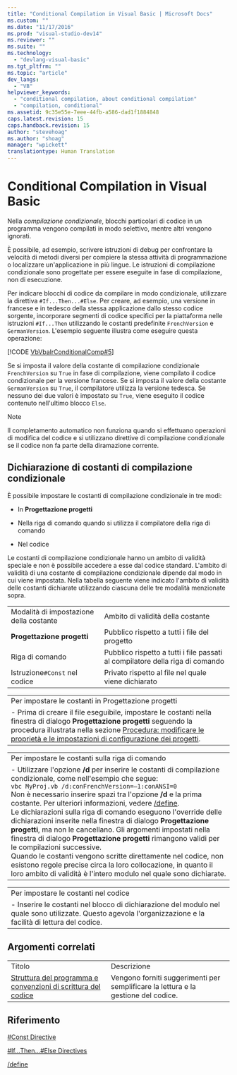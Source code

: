 ```yaml
---
title: "Conditional Compilation in Visual Basic | Microsoft Docs"
ms.custom: ""
ms.date: "11/17/2016"
ms.prod: "visual-studio-dev14"
ms.reviewer: ""
ms.suite: ""
ms.technology: 
  - "devlang-visual-basic"
ms.tgt_pltfrm: ""
ms.topic: "article"
dev_langs: 
  - "VB"
helpviewer_keywords: 
  - "conditional compilation, about conditional compilation"
  - "compilation, conditional"
ms.assetid: 9c35e55e-7eee-44fb-a586-dad1f1884848
caps.latest.revision: 15
caps.handback.revision: 15
author: "stevehoag"
ms.author: "shoag"
manager: "wpickett"
translationtype: Human Translation
---
```

# Conditional Compilation in Visual Basic
Nella *compilazione condizionale*, blocchi particolari di codice in un programma vengono compilati in modo selettivo, mentre altri vengono ignorati.  
  
 È possibile, ad esempio, scrivere istruzioni di debug per confrontare la velocità di metodi diversi per compiere la stessa attività di programmazione o localizzare un'applicazione in più lingue.  Le istruzioni di compilazione condizionale sono progettate per essere eseguite in fase di compilazione, non di esecuzione.  
  
 Per indicare blocchi di codice da compilare in modo condizionale, utilizzare la direttiva `#If...Then...#Else`.  Per creare, ad esempio, una versione in francese e in tedesco della stessa applicazione dallo stesso codice sorgente, incorporare segmenti di codice specifici per la piattaforma nelle istruzioni `#If...Then` utilizzando le costanti predefinite `FrenchVersion` e `GermanVersion`.  L'esempio seguente illustra come eseguire questa operazione:  
  
 [!CODE [VbVbalrConditionalComp#5](../CodeSnippet/VS_Snippets_VBCSharp/VbVbalrConditionalComp#5)]  
  
 Se si imposta il valore della costante di compilazione condizionale `FrenchVersion` su `True` in fase di compilazione, viene compilato il codice condizionale per la versione francese.  Se si imposta il valore della costante `GermanVersion` su `True`, il compilatore utilizza la versione tedesca.  Se nessuno dei due valori è impostato su `True`, viene eseguito il codice contenuto nell'ultimo blocco `Else`.  
  
> [!NOTE]
>  Il completamento automatico non funziona quando si effettuano operazioni di modifica del codice e si utilizzano direttive di compilazione condizionale se il codice non fa parte della diramazione corrente.  
  
## Dichiarazione di costanti di compilazione condizionale  
 È possibile impostare le costanti di compilazione condizionale in tre modi:  
  
-   In **Progettazione progetti**  
  
-   Nella riga di comando quando si utilizza il compilatore della riga di comando  
  
-   Nel codice  
  
 Le costanti di compilazione condizionale hanno un ambito di validità speciale e non è possibile accedere a esse dal codice standard.  L'ambito di validità di una costante di compilazione condizionale dipende dal modo in cui viene impostata.  Nella tabella seguente viene indicato l'ambito di validità delle costanti dichiarate utilizzando ciascuna delle tre modalità menzionate sopra.  
  
|||  
|-|-|  
|Modalità di impostazione della costante|Ambito di validità della costante|  
|**Progettazione progetti**|Pubblico rispetto a tutti i file del progetto|  
|Riga di comando|Pubblico rispetto a tutti i file passati al compilatore della riga di comando|  
|Istruzione`#Const` nel codice|Privato rispetto al file nel quale viene dichiarato|  
  
||  
|-|  
|Per impostare le costanti in Progettazione progetti|  
|-   Prima di creare il file eseguibile, impostare le costanti nella finestra di dialogo **Progettazione progetti** seguendo la procedura illustrata nella sezione [Procedura: modificare le proprietà e le impostazioni di configurazione dei progetti](http://msdn.microsoft.com/it-it/e7184bc5-2f2b-4b4f-aa9a-3ecfcbc48b67).|  
  
||  
|-|  
|Per impostare le costanti sulla riga di comando|  
|-   Utilizzare l'opzione **\/d** per inserire le costanti di compilazione condizionale, come nell'esempio che segue:<br />     `vbc MyProj.vb /d:conFrenchVersion=–1:conANSI=0`<br />     Non è necessario inserire spazi tra l'opzione **\/d** e la prima costante.  Per ulteriori informazioni, vedere [\/define](../../../visual-basic/reference/command-line-compiler/define.md).<br />     Le dichiarazioni sulla riga di comando eseguono l'override delle dichiarazioni inserite nella finestra di dialogo **Progettazione progetti**, ma non le cancellano.  Gli argomenti impostati nella finestra di dialogo **Progettazione progetti** rimangono validi per le compilazioni successive.<br />     Quando le costanti vengono scritte direttamente nel codice, non esistono regole precise circa la loro collocazione, in quanto il loro ambito di validità è l'intero modulo nel quale sono dichiarate.|  
  
||  
|-|  
|Per impostare le costanti nel codice|  
|-   Inserire le costanti nel blocco di dichiarazione del modulo nel quale sono utilizzate.  Questo agevola l'organizzazione e la facilità di lettura del codice.|  
  
## Argomenti correlati  
  
|||  
|-|-|  
|Titolo|Descrizione|  
|[Struttura del programma e convenzioni di scrittura del codice](../../../visual-basic/programming-guide/program-structure/program-structure-and-code-conventions.md)|Vengono forniti suggerimenti per semplificare la lettura e la gestione del codice.|  
  
## Riferimento  
 [\#Const Directive](../../../visual-basic/language-reference/directives/const-directive.md)  
  
 [\#If...Then...\#Else Directives](../../../visual-basic/language-reference/directives/if-then-else-directives.md)  
  
 [\/define](../../../visual-basic/reference/command-line-compiler/define.md)